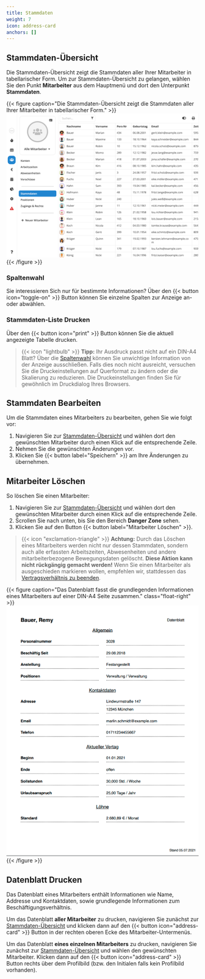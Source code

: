 ```yaml
---
title: Stammdaten
weight: 7
icon: address-card
anchors: []
---
```


## Stammdaten-Übersicht

Die Stammdaten-Übersicht zeigt die Stammdaten aller Ihrer Mitarbeiter in tabellarischer Form. Um zur
Stammdaten-Übersicht zu gelangen, wählen Sie den Punkt **Mitarbeiter** aus dem Hauptmenü und dort den Unterpunkt
**Stammdaten**.

{{< figure caption="Die Stammdaten-Übersicht zeigt die Stammdaten aller Ihrer Mitarbeiter in tabellarischer Form." >}}
<img src="uebersicht.png" />
{{< /figure >}}

### Spaltenwahl

Sie interessieren Sich nur für bestimmte Informationen? Über den {{< button icon="toggle-on" >}} Button können Sie einzelne Spalten zur Anzeige an- oder abwählen.

### Stammdaten-Liste Drucken

Über den {{< button icon="print" >}} Button können Sie die aktuell angezeigte Tabelle drucken.

> {{< icon "lightbulb" >}} **Tipp:** Ihr Ausdruck passt nicht auf ein DIN-A4 Blatt? Über die [Spaltenwahl](#spaltenwahl)
> können Sie unwichtige Information von der Anzeige ausschließen. Falls dies noch nicht ausreicht, versuchen Sie die
> Druckeinstellungen auf Querformat zu ändern oder die Skalierung zu reduzieren. Die Druckeinstellungen finden Sie für
> gewöhnlich im Druckdialog Ihres Browsers.

## Stammdaten Bearbeiten

Um die Stammdaten eines Mitarbeiters zu bearbeiten, gehen Sie wie folgt vor:

1. Navigieren Sie zur [Stammdaten-Übersicht](#stammdaten-übersicht) und wählen dort den gewünschten Mitarbeiter durch
   einen Klick auf die entsprechende Zeile.
2. Nehmen Sie die gewünschten Änderungen vor.
3. Klicken Sie {{< button label="Speichern" >}} am Ihre Änderungen zu übernehmen.

## Mitarbeiter Löschen

So löschen Sie einen Mitarbeiter:

1. Navigieren Sie zur [Stammdaten-Übersicht](#stammdaten-übersicht) und wählen dort den gewünschten Mitarbeiter durch
   einen Klick auf die entsprechende Zeile.
2. Scrollen Sie nach unten, bis Sie den Bereich **Danger Zone** sehen.
3. Klicken Sie auf den Button {{< button label="Mitarbeiter Löschen" >}}.

> {{< icon "exclamation-triangle" >}} **Achtung:** Durch das Löschen eines Mitarbeiters werden nicht nur dessen
> Stammdaten, sondern auch alle erfassten Arbeitszeiten, Abwesenheiten und andere mitarbeiterbezogene Bewegungsdaten
> gelöscht. **Diese Aktion kann nicht rückgängig gemacht werden!** Wenn Sie einen Mitarbeiter als ausgeschieden
> markieren wollen, empfehlen wir, stattdessen das [Vertragsverhältnis zu
> beenden](/hilfe/handbuch/vertrag/#vertrag-beenden).

{{< figure caption="Das Datenblatt fasst die grundlegenden Informationen eines Mitarbeiters auf einer DIN-A4 Seite zusammen." class="float-right" >}}
<img src="datenblatt.png" />
{{< /figure >}}

## Datenblatt Drucken

Das Datenblatt eines Mitarbeiters enthält Informationen wie Name, Addresse und Kontaktdaten, sowie grundlegende
Informationen zum Beschäftigungsverhältnis.

Um das Datenblatt **aller Mitarbeiter** zu drucken, navigieren Sie zunächst zur
[Stammdaten-Übersicht](stammdaten-übersicht) und klicken dann auf den {{< button icon="address-card" >}} Button in der rechten oberen Ecke des Mitarbeiter-Untermenüs.

Um das Datenblatt **eines einzelnen Mitarbeiters** zu drucken, navigieren Sie zunächst zur
[Stammdaten-Übersicht](stammdaten-übersicht) und wählen den gewünschten Mitarbeiter. Klicken dann auf den {{< button
icon="address-card" >}} Button rechts über dem Profilbild (bzw. den Initialen falls kein Profilbild vorhanden).
